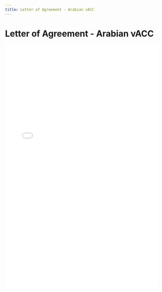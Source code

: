 ```yaml
---
title: Letter of Agreement - Arabian vACC
---
```


# Letter of Agreement - Arabian vACC

<embed src="/assets/Arabian Letter of Agreement.pdf" type="application/pdf" width="100%" height="800px" />
